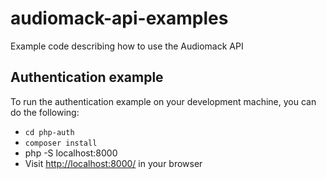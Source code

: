 # audiomack-api-examples
Example code describing how to use the Audiomack API

## Authentication example

To run the authentication example on your development machine, you can do the following:

* `cd php-auth`
* `composer install`
* php -S localhost:8000
* Visit <a href="http://localhost:8000/">http://localhost:8000/</a> in your browser

